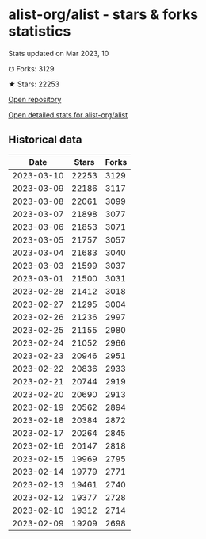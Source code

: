 # alist-org/alist - stars & forks statistics

Stats updated on Mar 2023, 10

☋ Forks: 3129

★ Stars: 22253

[Open repository](https://github.com/alist-org/alist)

[Open detailed stats for alist-org/alist](https://reviewgithub.com/rep/alist-org/alist)

## Historical data
| Date | Stars | Forks |
|------|-------|-------|
| 2023-03-10 | 22253 | 3129 | 
| 2023-03-09 | 22186 | 3117 | 
| 2023-03-08 | 22061 | 3099 | 
| 2023-03-07 | 21898 | 3077 | 
| 2023-03-06 | 21853 | 3071 | 
| 2023-03-05 | 21757 | 3057 | 
| 2023-03-04 | 21683 | 3040 | 
| 2023-03-03 | 21599 | 3037 | 
| 2023-03-01 | 21500 | 3031 | 
| 2023-02-28 | 21412 | 3018 | 
| 2023-02-27 | 21295 | 3004 | 
| 2023-02-26 | 21236 | 2997 | 
| 2023-02-25 | 21155 | 2980 | 
| 2023-02-24 | 21052 | 2966 | 
| 2023-02-23 | 20946 | 2951 | 
| 2023-02-22 | 20836 | 2933 | 
| 2023-02-21 | 20744 | 2919 | 
| 2023-02-20 | 20690 | 2913 | 
| 2023-02-19 | 20562 | 2894 | 
| 2023-02-18 | 20384 | 2872 | 
| 2023-02-17 | 20264 | 2845 | 
| 2023-02-16 | 20147 | 2818 | 
| 2023-02-15 | 19969 | 2795 | 
| 2023-02-14 | 19779 | 2771 | 
| 2023-02-13 | 19461 | 2740 | 
| 2023-02-12 | 19377 | 2728 | 
| 2023-02-10 | 19312 | 2714 | 
| 2023-02-09 | 19209 | 2698 | 

